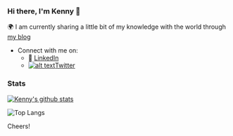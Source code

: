 <!-- Please don't remove this: Grab your social icons from https://github.com/carlsednaoui/gitsocial -->

[1.2]: http://i.imgur.com/wWzX9uB.png (twitter icon without padding)
[1]: [Twitter](https://twitter.com/_Ken0x)

### Hi there, I'm Kenny 👋
<!--
**kennyOlakunle/kennyOlakunle** is a ✨ _special_ ✨ repository because its `README.md` (this file) appears on your GitHub profile.
-->
:earth_africa: I am currently sharing a little bit of my knowledge with the world through [my blog](https://thecodezs.hashnode.dev)

- Connect with me on:
  - :office: [LinkedIn](https://www.linkedin.com/in/kehindeabe/)
  - [![alt text][1.2]][1][Twitter](https://twitter.com/_Ken0x)

### Stats
[![Kenny's github stats](https://github-readme-stats.vercel.app/api?username=kennyOlakunle&count_private=true&show_icons=true&theme=radical&hide_rank=true&PAT_1)](https://github.com/anuraghazra/github-readme-stats)

![Top Langs](https://github-readme-stats.vercel.app/api/top-langs/?username=kennyOlakunle&hide_progress=true)


Cheers!
